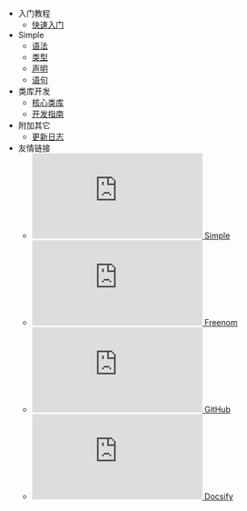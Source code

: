- 入门教程
    - [快速入门](tutorial@started.md)
- Simple
    - [语法](simple@grammar.md)
    - [类型](simple@type.md)
    - [声明](simple@declaration.md)
    - [语句](simple@statement.md)
- 类库开发
    - [核心类库](library@core.md)
    - [开发指南](library@develop.md)
- 附加其它
    - [更新日志](update.md)
- 友情链接
    - [![](https://ico.di8du.com/get.php?url=https://code.google.com/archive/p/simple/ ':size=14') Simple](https://code.google.com/archive/p/simple/)
    - [![](https://ico.di8du.com/get.php?url=https://www.freenom.com ':size=14') Freenom](https://www.freenom.com)
    - [![](https://ico.di8du.com/get.php?url=https://github.com ':size=14') GitHub](https://github.com)
    - [![](https://ico.di8du.com/get.php?url=https://docsify.js.org ':size=14') Docsify](https://docsify.js.org)

